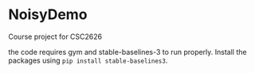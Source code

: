 # NoisyDemo
Course project for CSC2626

the code requires gym and stable-baselines-3 to run properly. Install the packages using
`pip install stable-baselines3`. 


